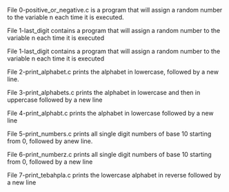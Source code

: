 File 0-positive_or_negative.c is a program that will assign a random number to the variable n each time it is executed.


File 1-last_digit contains a program that will assign a random number to the variable n each time it is executed


File 1-last_digit contains a program that will assign a random number to the variable n each time it is executed


File 2-print_alphabet.c prints the alphabet in lowercase, followed by a new line.


File 3-print_alphabets.c prints the alphabet in lowercase and then in uppercase followed by a new line


File 4-print_alphabt.c prints the alphabet in lowercase followed by a new line


File 5-print_numbers.c prints all single digit numbers of base 10 starting from 0, followed by anew line.


File 6-print_numberz.c prints all single digit numbers of base 10 starting from 0, followed by a new line


File 7-print_tebahpla.c prints the lowercase alphabet in reverse followed by a new line
